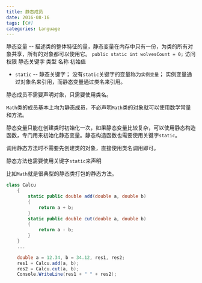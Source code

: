 ```yaml
---
title: 静态成员
date: 2016-08-16
tags: [C#]
categories: Language
---
```


静态变量 -- 描述类的整体特征的量，静态变量在内存中只有一份，为类的所有对象共享，所有的对象都可以使用它。
`public static int wolvesCount = 0;`
访问权限 静态关键字 类型 名称 初始值

- `static` -- 静态关键字；
没有`static`关键字的变量称为`实例变量`；
实例变量通过对象名来引用，而静态变量通过类名来引用。

静态成员不需要声明对象，只需要使用类名。

`Math`类的成员基本上均为静态成员，不必声明`Math`类的对象就可以使用数学常量和方法。

静态变量只能在创建类时初始化一次，如果静态变量比较复杂，可以使用静态构造函数，专门用来初始化静态变量。静态构造函数也需要使用关键字`static`。

调用静态方法时不需要先创建类的对象，直接使用类名调用即可。

静态方法也需要使用关键字`static`来声明

比如`Math`就是很典型的静态类打包的静态方法。

```c#
class Calcu
    {
        static public double add(double a, double b)
        {
            return a + b;
        }
        static public double cut(double a, double b)
        {
            return a - b;
        }
    }
    ...

    double a = 12.34, b = 34.12, res1, res2;
    res1 = Calcu.add(a, b);
    res2 = Calcu.cut(a, b);
    Console.WriteLine(res1 + " " + res2);
```